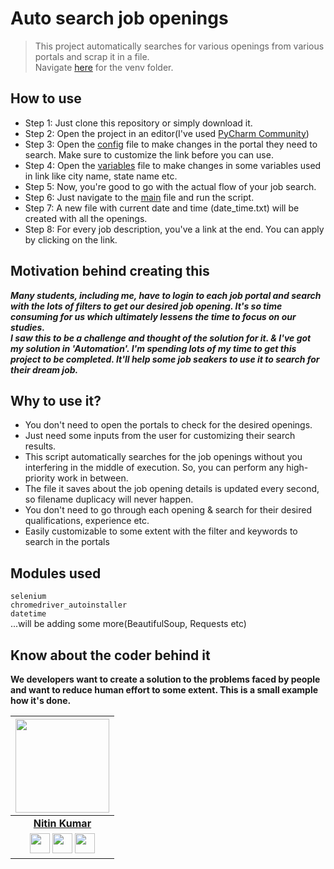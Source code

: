 # Auto search job openings

> This project automatically searches for various openings from various portals and scrap it in a file.  
> Navigate [here](https://filebin.net/gehd2ux6hk549bqg) for the venv folder.  

## How to use

- Step 1: Just clone this repository or simply download it.
- Step 2: Open the project in an editor(I've used [PyCharm Community]())
- Step 3: Open the [config](config.py) file to make changes in the portal they need to search. Make sure to customize the link before you can use.
- Step 4: Open the [variables](variables.py) file to make changes in some variables used in link like city name, state name etc.  
- Step 5: Now, you're good to go with the actual flow of your job search.  
- Step 6: Just navigate to the [main](main.py) file and run the script.
- Step 7: A new file with current date and time (date_time.txt) will be created with all the openings.
- Step 8: For every job description, you've a link at the end. You can apply by clicking on the link.

## Motivation behind creating this

***Many students, including me, have to login to each job portal and search with the lots of filters to get our desired job opening. It's so time consuming for us which ultimately lessens the time to focus on our studies.  
I saw this to be a challenge and thought of the solution for it. & I've got my solution in 'Automation'.
I'm spending lots of my time to get this project to be completed. It'll help some job seakers to use it to search for their dream job.***

## Why to use it?

- You don't need to open the portals to check for the desired openings.
- Just need some inputs from the user for customizing their search results.
- This script automatically searches for the job openings without you interfering in the middle of execution. So, you can perform any high-priority work in between.
- The file it saves about the job opening details is updated every second, so filename duplicacy will never happen.
- You don't need to go through each opening & search for their desired qualifications, experience etc.
- Easily customizable to some extent with the filter and keywords to search in the portals  

## Modules used

```selenium```  
```chromedriver_autoinstaller```  
```datetime```  
        ...will be adding some more(BeautifulSoup, Requests etc)

## Know about the coder behind it

**We developers want to create a solution to the problems faced by people and want to reduce human effort to some extent. This is a small example how it's done.**

|                                                                                         <a href="https://nitin-kr.onrender.com//"><img src="https://github.com/nitinkumar30/nitscv/blob/main/image/nitin-1.jpg" width="150px " height="150px" /></a>                                                                                         |
| :------------------------------------------------------------------------------------------------------------------------------------------------------------------------------------------------------------------------------------------------------------------------------------------------------------------------------------------: |
|                                                                                                                                        **[Nitin Kumar](https://nitin-kr.onrender.com/)**                                                                                                                                        |
| <a href="https://twitter.com/nitinkumar30"><img src="https://raw.githubusercontent.com/vinitshahdeo/Water-Monitoring-System/master/assets/twitter.png" width="32px" height="32px"></a> <a href="https://www.facebook.com/b1AcK6AG16"><img src="https://raw.githubusercontent.com/vinitshahdeo/Water-Monitoring-System/master/assets/facebook.png" width="32px" height="32px"></a> <a href="https://www.linkedin.com/in/nitin30kumar/"><img src="https://raw.githubusercontent.com/vinitshahdeo/Water-Monitoring-System/master/assets/linkedin.png" width="32px" height="32px"></a> |
